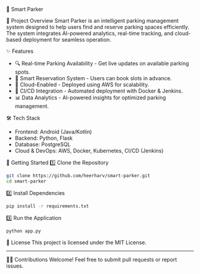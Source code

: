 🚗 Smart Parker

📌 Project Overview
Smart Parker is an intelligent parking management system designed to help users find and reserve parking spaces efficiently. The system integrates AI-powered analytics, real-time tracking, and cloud-based deployment for seamless operation.

✨ Features
- 🔍 Real-time Parking Availability - Get live updates on available parking spots.
- 📍 Smart Reservation System - Users can book slots in advance.
- 🔗 Cloud-Enabled - Deployed using AWS for scalability.
- 🔄 CI/CD Integration - Automated deployment with Docker & Jenkins.
- 📊 Data Analytics - AI-powered insights for optimized parking management.

🛠️ Tech Stack
- Frontend: Android (Java/Kotlin)
- Backend: Python, Flask
- Database: PostgreSQL
- Cloud & DevOps: AWS, Docker, Kubernetes, CI/CD (Jenkins)

🚀 Getting Started
1️⃣ Clone the Repository
```sh
git clone https://github.com/heerharv/smart-parker.git
cd smart-parker
```

2️⃣ Install Dependencies
```sh
pip install -r requirements.txt
```

3️⃣ Run the Application
```sh
python app.py
```

📜 License
This project is licensed under the MIT License.

---
👨‍💻 Contributions Welcome! Feel free to submit pull requests or report issues.
